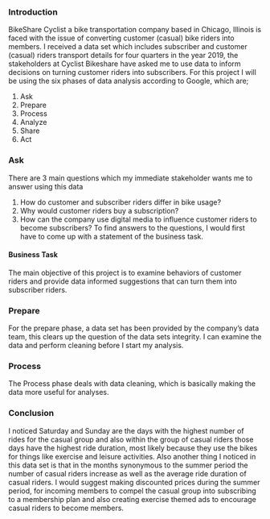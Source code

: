 ### Introduction
BikeShare Cyclist a bike transportation company based in Chicago, Illinois is faced with the issue of converting customer (casual) bike riders into members. I received a data set which includes subscriber and customer (casual) riders transport details for four quarters in the year 2019, the stakeholders at Cyclist Bikeshare have asked me to use data to inform decisions on turning customer riders into subscribers. For this project I will be using the six phases of data analysis according to Google, which are;
1. Ask
2. Prepare
3. Process
4. Analyze
5. Share
6. Act
### Ask
There are 3 main questions which my immediate stakeholder wants me to answer using this data
1. How do customer and subscriber riders differ in bike usage? 
2. Why would customer riders buy
a subscription? 
3. How can the company use digital media to influence customer riders to become
subscribers?
To find answers to the questions, I would first have to come up with a statement of the business
task.

#### Business Task
The main objective of this project is to examine behaviors of customer riders and provide data
informed suggestions that can turn them into subscriber riders.

### Prepare
For the prepare phase, a data set has been provided by the company’s data team, this clears up
the question of the data sets integrity. I can examine the data and perform cleaning before I start
my analysis.

### Process
The Process phase deals with data cleaning, which is basically making the data more useful for
analyses.

### Conclusion
I noticed Saturday and Sunday are the days with the highest number of rides for the casual group and also within the group of casual riders those days have the highest ride duration, most likely because they use the bikes for things like exercise and leisure activities. Also another thing I noticed in this data set is that in the months synonymous to the summer period the number of casual riders increase as well as the average ride duration of casual riders. I would suggest making discounted prices during the summer period, for incoming members to compel the casual group into subscribing to a membership plan and also creating exercise themed ads to encourage casual riders to become members.
